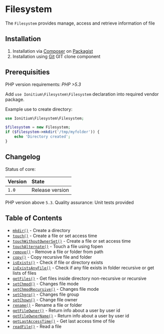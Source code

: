# Filesystem

The `Filesystem` provides manage, access and retrieve information of file

## Installation

1. Installation via [Composer](http://www.composer.org) on [Packagist](http://www.packagist.com)
2. Installation using [Git](http://www.github.com) GIT clone component


## Prerequisities

PHP version requirements: _PHP >5.3_

Add `use Ionitium\Filesystem\Filesystem` declaration into required vendor package.

Example use to create directory:

```php
use Ionitium\Filesystem\Filesystem;

$filesystem = new Filesystem;
if ($filesystem->mkdir('/tmp/myfolder')) {
    echo 'Directory created';
}
```


## Changelog

Status of core:

| Version       | State                |
| ------------- |:-------------------- |
| `1.0`         | Release version      |

PHP version above `5.3`.
Quality assurance: Unit tests provided

## Table of Contents

* [`mkdir()`](mkdir.md) - Create a directory
* [`touch()`](touch.md) - Create a file or set access time
* [`touchWithoutOwnerSet()`](touchWithoutOwnerSet.md) - Create a file or set access time
* [`touchAlternate()`](touchAlternate.md) - Touch a file using fopen
* [`remove()`](remove.md) - Remove a file or folder from path
* [`copy()`](copy.md) - Copy recursive file and folder
* [`isExists()`](isexists.md) - Check if file or directory exists
* [`isExistsAnyFile()`](isexistsanyfile.md) - Check if any file exists in folder recursive or get lists of files
* [`getFiles()`](getfiles.md) - Get files inside directory non-recursive or recursive
* [`setChmod()`](setchmod.md) - Changes file mode
* [`setChmodRecursive()`](setchmodrecursive.md) - Changes file mode
* [`setChgrp()`](setchgrp.md) - Changes file group
* [`setChown()`](setchown.md) - Change file owner
* [`rename()`](rename.md) - Rename a file or folder
* [`getFileOwner()`](getfileowner.md) - Return info about a user by user id
* [`getFileOwnerName()`](getfileownername.md) - Return info about a user by user id
* [`getLastAccessTime()`](getlastaccesstime.md) - Get last access time of file
* [`readFile()`](readfile.md) - Read a file